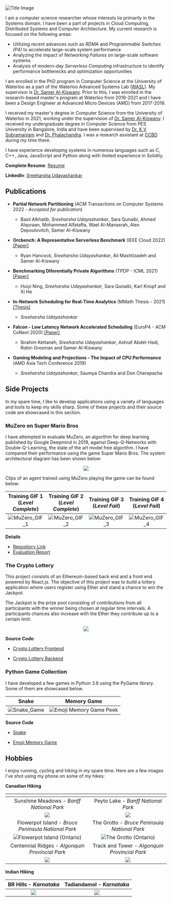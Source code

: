 ![Title Image](Title_Image_2.jpg)

I am a computer science researcher whose interests lie primarily in the Systems domain. I have been a part of projects in Cloud Computing, Distributed Systems and Computer Architecture. My current research is focused on the following areas:
  - Utilizing recent advances such as _RDMA_ and _Programmable Switches (P4)_ to accelerate large-scale system performance
  - Analyzing the impact of _Networking Failures_ on large-scale software systems
  - Analysis of modern-day _Serverless Computing_ infrastructure to identify performance bottlenecks and optimization opportunities

I am enrolled in the PhD program in Computer Science at the University of Waterloo as a part of the Waterloo Advanced Systems Lab ([WASL](https://wasl.uwaterloo.ca/)). My supervisor is [Dr. Samer Al-Kiswany](https://cs.uwaterloo.ca/~alkiswan/index.html). Prior to this, I was enrolled in the research-based master's program at Waterloo from 2019-2021 and I have been a Design Engineer at Advanced Micro Devices (AMD) from 2017-2019. 

I received my master's degree in Computer Science from the University of Waterloo in 2021, working under the supervision of  [Dr. Samer Al-Kiswany](https://cs.uwaterloo.ca/~alkiswan/index.html). I received my undergraduate degree in Computer Science from PES University in Bangalore, India and have been supervised by [Dr. K.V Subramaniam](https://www.linkedin.com/in/kalsubra/?originalSubdomain=in) and [Dr. Phalachandra](https://staff.pes.edu/nm1313). I was a research assistant at [CCBD](http://research.pes.edu/cloud-computing-big-data/) during my time there.

I have experience developing systems in numerous languages such as C, C++, Java, JavaScript and Python along with limited experience in Solidity.

**Complete Resume**: [Resume](https://sreeharshau.github.io/Sreeharsha_Resume_2022.pdf)

**LinkedIn**: [Sreeharsha Udayashankar](https://www.linkedin.com/in/sreeharshau/)

## Publications

- **Partial Network Partitioning** (ACM Transactions on Computer Systems 2022 - _Accepted for publication_) 
     - Basil Alkhatib, _Sreeharsha Udayashankar_, Sara Qunaibi, Ahmed Alquraan, Mohammed Alfatafta, Wael Al-Manasrah, Alex Depoutovitch, Samer Al-Kiswany
  
- **Orcbench: A Representative Serverless Benchmark** (IEEE Cloud 2022) [[Paper]](https://rcs.uwaterloo.ca/~ryan/files/orcbench.pdf)
     - Ryan Hancock, _Sreeharsha Udayashankar_, Ali Mashtizadeh and Samer Al-Kiswany 
  
- **Benchmarking Diferentially Private Algorithms** (TPDP - ICML 2021) [[Paper]](https://tpdp.journalprivacyconfidentiality.org/2021/papers/NingUQKH21.pdf)
     - Huiyi Ning, _Sreeharsha Udayashankar_, Sara Qunaibi, Karl Knopf and Xi He
  
- **In-Network Scheduling for Real-Time Analytics** (MMath Thesis - 2021) [[Thesis]](https://uwspace.uwaterloo.ca/handle/10012/16922)
     - _Sreeharsha Udayashankar_ 
  
- **Falcon - Low Latency Network Accelerated Scheduling** (EuroP4 - ACM CoNext 2020) [[Paper]](https://dl.acm.org/doi/10.1145/3426744.3431322)
     - Ibrahim Kettaneh, _Sreeharsha Udayashankar_, Ashraf Abdel-Hadi, Robin Grosman and Samer Al-Kiswany
  
- **Gaming Modeling and Projections - The Impact of CPU Performance** (AMD Asia Tech Conference 2019) 
     - _Sreeharsha Udayashankar_, Saumya Chandra and Don Cherepacha

## Side Projects

In my spare time, I like to develop applications using a variety of languages and tools to keep my skills sharp. Some of these projects and their source code are showcased in this section.

### MuZero on Super Mario Bros

I have attempted to evaluate MuZero, an algorithm for deep learning published by Google Deepmind in 2019, against Deep-Q-Networks with Double-Q-Learning, the state of the art model free algorithm. I have compared their performance using the game Super Mario Bros. The system architectural diagram has been shown below:

  <p align="center">
    <img src="MuZero_Architecture.jpg">
  </p>


Clips of an agent trained using MuZero playing the game can be found below:

|     Training GIF 1 (_Level Complete_)  |  Training GIF 2 (_Level Complete_)  | Training GIF 3 (_Level Fail_) | Training GIF 4 (_Level Fail_) |
:-------------------------:|:-------------------------:|:-------------------------:|:-------------------------:
| ![MuZero_GIF_1](MuZero_Mario_GIF_1.gif) | ![MuZero_GIF_2](MuZero_Mario_GIF_2.gif) | ![MuZero_GIF_3](MuZero_Mario_GIF_3.gif) | ![MuZero_GIF_4](MuZero_Mario_GIF_4.gif) |

**Details**

- [Repository Link](https://github.com/sreeharshau/muzero-super-mario-bros)
- [Evaluation Report](Evaluating_MuZero_Super_Mario_Bros.pdf)

### The Crypto Lottery

This project consists of an Ethereum-based back end and a front end powered by React.js. The objective of this project was to build a lottery application where users register using Ether and stand a chance to win the Jackpot. 

The Jackpot is the prize pool consisting of contributions from all participants with the winner being chosen at regular time intervals. A participants chances also increase with the Ether they contribute up to a certain limit.
 
 <p align="center">
    <img src="LotteryApplication_InformationScreen.png">
  </p>


**Source Code**:

- [Crypto Lottery Frontend](https://github.com/sreeharshau/EthereumLotteryApplication_ReactUI)

- [Crypto Lottery Backend](https://github.com/sreeharshau/EthereumLottery_SmartContract)


### Python Game Collection

I have developed a few games in Python 3.6 using the PyGame library. Some of them are showcased below.

| Snake    | Memory Game    |
:-------------------------:|:-------------------------:
| ![Snake_Game](Snake_TitleImage.jpg) | ![Emoji Memory Game Peek](MemoryGame_CardsActive.png) |

**Source Code**

 - [Snake](https://github.com/sreeharshau/snake-python)

 - [Emoji Memory Game](https://github.com/sreeharshau/memory-game-python)

## Hobbies

I enjoy running, cycling and hiking in my spare time. Here are a few images I've shot using my phone on some of my hikes:

**Canadian Hiking**

| <!-- -->    | <!-- -->    |
:-------------------------:|:-------------------------:
Sunshine Meadows - _Banff National Park_             |  Peyto Lake - _Banff National Park_
![](Sunshine_Banff.jpg)  |  ![](Peyto_Banff.jpg)
Flowerpot Island - _Bruce Peninsula National Park_ |   The Grotto - _Bruce Peninsula National Park_     
![Flowerpot Island (_Ontario_)](Flowerpot_Bruce.jpg)  |  ![The Grotto (_Ontario_)](Grotto_Bruce.jpg)
Centennial Ridges - _Algonquin Provincial Park_            |  Track and Tower - _Algonquin Provincial Park_
![](Algonquin_2020_2.jpg)  |  ![](TrackTower_Algonquin.jpg)



**Indian Hiking** 

BR Hills - _Karnataka_   |  Tadiandamol - _Karnataka_
:-------------------------:|:-------------------------:
![](BRHills_2019.jpg)  |  ![](Tadiandamol_2019.jpg)




